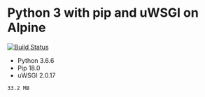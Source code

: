 Python 3 with pip and uWSGI on Alpine
====

[![Build Status](https://ci.ulv.io/api/badges/myth/python3-uwsgi-alpine/status.svg)](https://ci.ulv.io/myth/python3-uwsgi-alpine)

* Python 3.6.6
* Pip 18.0
* uWSGI 2.0.17

`33.2 MB`
